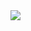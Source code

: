 
  <a href="https://github.com/cipher-edu?tab=repositories">
    <img src="https://github-readme-stats.vercel.app/api/top-langs-python?username=cipher-edu&show_icons=true&theme=material-palenight&hide_border=true&layout=compact" />
  </a>
